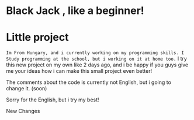 # Black Jack , like a beginner! 

# Little project 
``` Im From Hungary, and i currently working on my programming skills. I Study programming at the school, but i working on it at home too. ```
I try this new project on my own like 2 days ago, and i be happy if you guys give me your ideas how i can make this small project even better!

The comments about the code is currently not English, but i going to change it. (soon)

Sorry for the English, but i try my best!

New Changes
